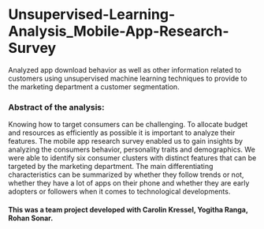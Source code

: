 # Unsupervised-Learning-Analysis_Mobile-App-Research-Survey
Analyzed app download behavior as well as other information related to customers using unsupervised machine learning techniques to provide to the marketing department a customer segmentation.

### Abstract of the analysis:
Knowing how to target consumers can be challenging. To allocate budget and resources as efficiently as possible it is important to analyze their features.
The mobile app research survey enabled us to gain insights by analyzing the consumers behavior, personality traits and demographics.
We were able to identify six consumer clusters with distinct features that can be targeted by the marketing department.
The main differentiating characteristics can be summarized by whether they follow trends or not, whether they have a lot of apps on their phone and whether they are early adopters or followers when it comes to technological developments.

#### This was a team project developed with Carolin Kressel, Yogitha Ranga, Rohan Sonar.
